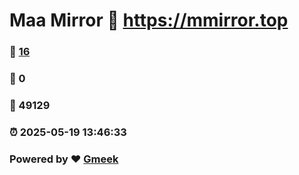 # Maa Mirror :link: https://mmirror.top 
### :page_facing_up: [16](https://mmirror.top/tag.html) 
### :speech_balloon: 0 
### :hibiscus: 49129 
### :alarm_clock: 2025-05-19 13:46:33 
### Powered by :heart: [Gmeek](https://github.com/Meekdai/Gmeek)
